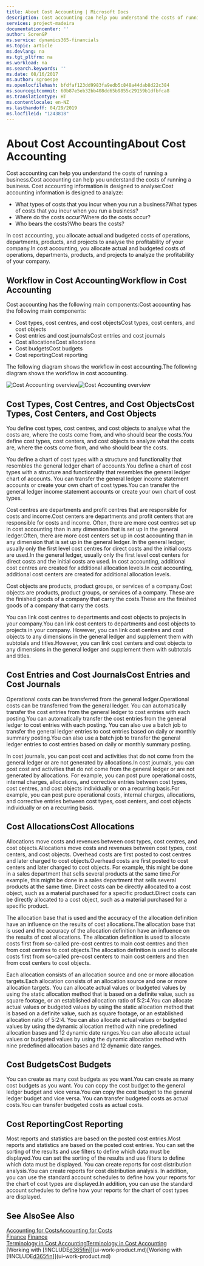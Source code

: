 ```yaml
---
title: About Cost Accounting | Microsoft Docs
description: Cost accounting can help you understand the costs of running a business.
services: project-madeira
documentationcenter: ''
author: SorenGP
ms.service: dynamics365-financials
ms.topic: article
ms.devlang: na
ms.tgt_pltfrm: na
ms.workload: na
ms.search.keywords: ''
ms.date: 08/16/2017
ms.author: sgroespe
ms.openlocfilehash: bfdfaf123dd9983fa9edb5c848a44dab8d22c384
ms.sourcegitcommit: 60b87e5eb32bb408dd65b9855c29159b1dfbfca8
ms.translationtype: HT
ms.contentlocale: en-NZ
ms.lasthandoff: 04/29/2019
ms.locfileid: "1243818"
---
```

# <a name="about-cost-accounting"></a><span data-ttu-id="5cfb9-103">About Cost Accounting</span><span class="sxs-lookup"><span data-stu-id="5cfb9-103">About Cost Accounting</span></span>
<span data-ttu-id="5cfb9-104">Cost accounting can help you understand the costs of running a business.</span><span class="sxs-lookup"><span data-stu-id="5cfb9-104">Cost accounting can help you understand the costs of running a business.</span></span> <span data-ttu-id="5cfb9-105">Cost accounting information is designed to analyse:</span><span class="sxs-lookup"><span data-stu-id="5cfb9-105">Cost accounting information is designed to analyze:</span></span>  

-   <span data-ttu-id="5cfb9-106">What types of costs that you incur when you run a business?</span><span class="sxs-lookup"><span data-stu-id="5cfb9-106">What types of costs that you incur when you run a business?</span></span>  
-   <span data-ttu-id="5cfb9-107">Where do the costs occur?</span><span class="sxs-lookup"><span data-stu-id="5cfb9-107">Where do the costs occur?</span></span>  
-   <span data-ttu-id="5cfb9-108">Who bears the costs?</span><span class="sxs-lookup"><span data-stu-id="5cfb9-108">Who bears the costs?</span></span>  

<span data-ttu-id="5cfb9-109">In cost accounting, you allocate actual and budgeted costs of operations, departments, products, and projects to analyse the profitability of your company.</span><span class="sxs-lookup"><span data-stu-id="5cfb9-109">In cost accounting, you allocate actual and budgeted costs of operations, departments, products, and projects to analyze the profitability of your company.</span></span>  

## <a name="workflow-in-cost-accounting"></a><span data-ttu-id="5cfb9-110">Workflow in Cost Accounting</span><span class="sxs-lookup"><span data-stu-id="5cfb9-110">Workflow in Cost Accounting</span></span>  
<span data-ttu-id="5cfb9-111">Cost accounting has the following main components:</span><span class="sxs-lookup"><span data-stu-id="5cfb9-111">Cost accounting has the following main components:</span></span>  

-   <span data-ttu-id="5cfb9-112">Cost types, cost centres, and cost objects</span><span class="sxs-lookup"><span data-stu-id="5cfb9-112">Cost types, cost centers, and cost objects</span></span>  
-   <span data-ttu-id="5cfb9-113">Cost entries and cost journals</span><span class="sxs-lookup"><span data-stu-id="5cfb9-113">Cost entries and cost journals</span></span>  
-   <span data-ttu-id="5cfb9-114">Cost allocations</span><span class="sxs-lookup"><span data-stu-id="5cfb9-114">Cost allocations</span></span>  
-   <span data-ttu-id="5cfb9-115">Cost budgets</span><span class="sxs-lookup"><span data-stu-id="5cfb9-115">Cost budgets</span></span>
-   <span data-ttu-id="5cfb9-116">Cost reporting</span><span class="sxs-lookup"><span data-stu-id="5cfb9-116">Cost reporting</span></span>  

<span data-ttu-id="5cfb9-117">The following diagram shows the workflow in cost accounting.</span><span class="sxs-lookup"><span data-stu-id="5cfb9-117">The following diagram shows the workflow in cost accounting.</span></span>  

<span data-ttu-id="5cfb9-118">![Cost Accounting overview](media/costaccountingoverview.png "CostAccountingOverview")</span><span class="sxs-lookup"><span data-stu-id="5cfb9-118">![Cost Accounting overview](media/costaccountingoverview.png "CostAccountingOverview")</span></span>  

## <a name="cost-types-cost-centers-and-cost-objects"></a><span data-ttu-id="5cfb9-119">Cost Types, Cost Centres, and Cost Objects</span><span class="sxs-lookup"><span data-stu-id="5cfb9-119">Cost Types, Cost Centers, and Cost Objects</span></span>  
<span data-ttu-id="5cfb9-120">You define cost types, cost centres, and cost objects to analyse what the costs are, where the costs come from, and who should bear the costs.</span><span class="sxs-lookup"><span data-stu-id="5cfb9-120">You define cost types, cost centers, and cost objects to analyze what the costs are, where the costs come from, and who should bear the costs.</span></span>  

<span data-ttu-id="5cfb9-121">You define a chart of cost types with a structure and functionality that resembles the general ledger chart of accounts.</span><span class="sxs-lookup"><span data-stu-id="5cfb9-121">You define a chart of cost types with a structure and functionality that resembles the general ledger chart of accounts.</span></span> <span data-ttu-id="5cfb9-122">You can transfer the general ledger income statement accounts or create your own chart of cost types.</span><span class="sxs-lookup"><span data-stu-id="5cfb9-122">You can transfer the general ledger income statement accounts or create your own chart of cost types.</span></span>  

<span data-ttu-id="5cfb9-123">Cost centres are departments and profit centres that are responsible for costs and income.</span><span class="sxs-lookup"><span data-stu-id="5cfb9-123">Cost centers are departments and profit centers that are responsible for costs and income.</span></span> <span data-ttu-id="5cfb9-124">Often, there are more cost centres set up in cost accounting than in any dimension that is set up in the general ledger.</span><span class="sxs-lookup"><span data-stu-id="5cfb9-124">Often, there are more cost centers set up in cost accounting than in any dimension that is set up in the general ledger.</span></span> <span data-ttu-id="5cfb9-125">In the general ledger, usually only the first level cost centres for direct costs and the initial costs are used.</span><span class="sxs-lookup"><span data-stu-id="5cfb9-125">In the general ledger, usually only the first level cost centers for direct costs and the initial costs are used.</span></span> <span data-ttu-id="5cfb9-126">In cost accounting, additional cost centres are created for additional allocation levels.</span><span class="sxs-lookup"><span data-stu-id="5cfb9-126">In cost accounting, additional cost centers are created for additional allocation levels.</span></span>  

<span data-ttu-id="5cfb9-127">Cost objects are products, product groups, or services of a company.</span><span class="sxs-lookup"><span data-stu-id="5cfb9-127">Cost objects are products, product groups, or services of a company.</span></span> <span data-ttu-id="5cfb9-128">These are the finished goods of a company that carry the costs.</span><span class="sxs-lookup"><span data-stu-id="5cfb9-128">These are the finished goods of a company that carry the costs.</span></span>  

<span data-ttu-id="5cfb9-129">You can link cost centres to departments and cost objects to projects in your company.</span><span class="sxs-lookup"><span data-stu-id="5cfb9-129">You can link cost centers to departments and cost objects to projects in your company.</span></span> <span data-ttu-id="5cfb9-130">However, you can link cost centres and cost objects to any dimensions in the general ledger and supplement them with subtotals and titles.</span><span class="sxs-lookup"><span data-stu-id="5cfb9-130">However, you can link cost centers and cost objects to any dimensions in the general ledger and supplement them with subtotals and titles.</span></span>  

## <a name="cost-entries-and-cost-journals"></a><span data-ttu-id="5cfb9-131">Cost Entries and Cost Journals</span><span class="sxs-lookup"><span data-stu-id="5cfb9-131">Cost Entries and Cost Journals</span></span>  
<span data-ttu-id="5cfb9-132">Operational costs can be transferred from the general ledger.</span><span class="sxs-lookup"><span data-stu-id="5cfb9-132">Operational costs can be transferred from the general ledger.</span></span> <span data-ttu-id="5cfb9-133">You can automatically transfer the cost entries from the general ledger to cost entries with each posting.</span><span class="sxs-lookup"><span data-stu-id="5cfb9-133">You can automatically transfer the cost entries from the general ledger to cost entries with each posting.</span></span> <span data-ttu-id="5cfb9-134">You can also use a batch job to transfer the general ledger entries to cost entries based on daily or monthly summary posting.</span><span class="sxs-lookup"><span data-stu-id="5cfb9-134">You can also use a batch job to transfer the general ledger entries to cost entries based on daily or monthly summary posting.</span></span>  

<span data-ttu-id="5cfb9-135">In cost journals, you can post cost and activities that do not come from the general ledger or are not generated by allocations.</span><span class="sxs-lookup"><span data-stu-id="5cfb9-135">In cost journals, you can post cost and activities that do not come from the general ledger or are not generated by allocations.</span></span> <span data-ttu-id="5cfb9-136">For example, you can post pure operational costs, internal charges, allocations, and corrective entries between cost types, cost centres, and cost objects individually or on a recurring basis.</span><span class="sxs-lookup"><span data-stu-id="5cfb9-136">For example, you can post pure operational costs, internal charges, allocations, and corrective entries between cost types, cost centers, and cost objects individually or on a recurring basis.</span></span>  

## <a name="cost-allocations"></a><span data-ttu-id="5cfb9-137">Cost Allocations</span><span class="sxs-lookup"><span data-stu-id="5cfb9-137">Cost Allocations</span></span>  
<span data-ttu-id="5cfb9-138">Allocations move costs and revenues between cost types, cost centres, and cost objects.</span><span class="sxs-lookup"><span data-stu-id="5cfb9-138">Allocations move costs and revenues between cost types, cost centers, and cost objects.</span></span> <span data-ttu-id="5cfb9-139">Overhead costs are first posted to cost centres and later charged to cost objects.</span><span class="sxs-lookup"><span data-stu-id="5cfb9-139">Overhead costs are first posted to cost centers and later charged to cost objects.</span></span> <span data-ttu-id="5cfb9-140">For example, this might be done in a sales department that sells several products at the same time.</span><span class="sxs-lookup"><span data-stu-id="5cfb9-140">For example, this might be done in a sales department that sells several products at the same time.</span></span> <span data-ttu-id="5cfb9-141">Direct costs can be directly allocated to a cost object, such as a material purchased for a specific product.</span><span class="sxs-lookup"><span data-stu-id="5cfb9-141">Direct costs can be directly allocated to a cost object, such as a material purchased for a specific product.</span></span>  

<span data-ttu-id="5cfb9-142">The allocation base that is used and the accuracy of the allocation definition have an influence on the results of cost allocations.</span><span class="sxs-lookup"><span data-stu-id="5cfb9-142">The allocation base that is used and the accuracy of the allocation definition have an influence on the results of cost allocations.</span></span> <span data-ttu-id="5cfb9-143">The allocation definition is used to allocate costs first from so-called pre-cost centres to main cost centres and then from cost centres to cost objects.</span><span class="sxs-lookup"><span data-stu-id="5cfb9-143">The allocation definition is used to allocate costs first from so-called pre-cost centers to main cost centers and then from cost centers to cost objects.</span></span>  

<span data-ttu-id="5cfb9-144">Each allocation consists of an allocation source and one or more allocation targets.</span><span class="sxs-lookup"><span data-stu-id="5cfb9-144">Each allocation consists of an allocation source and one or more allocation targets.</span></span> <span data-ttu-id="5cfb9-145">You can allocate actual values or budgeted values by using the static allocation method that is based on a definite value, such as square footage, or an established allocation ratio of 5:2:4.</span><span class="sxs-lookup"><span data-stu-id="5cfb9-145">You can allocate actual values or budgeted values by using the static allocation method that is based on a definite value, such as square footage, or an established allocation ratio of 5:2:4.</span></span> <span data-ttu-id="5cfb9-146">You can also allocate actual values or budgeted values by using the dynamic allocation method with nine predefined allocation bases and 12 dynamic date ranges.</span><span class="sxs-lookup"><span data-stu-id="5cfb9-146">You can also allocate actual values or budgeted values by using the dynamic allocation method with nine predefined allocation bases and 12 dynamic date ranges.</span></span>  

## <a name="cost-budgets"></a><span data-ttu-id="5cfb9-147">Cost Budgets</span><span class="sxs-lookup"><span data-stu-id="5cfb9-147">Cost Budgets</span></span>  
<span data-ttu-id="5cfb9-148">You can create as many cost budgets as you want.</span><span class="sxs-lookup"><span data-stu-id="5cfb9-148">You can create as many cost budgets as you want.</span></span> <span data-ttu-id="5cfb9-149">You can copy the cost budget to the general ledger budget and vice versa.</span><span class="sxs-lookup"><span data-stu-id="5cfb9-149">You can copy the cost budget to the general ledger budget and vice versa.</span></span> <span data-ttu-id="5cfb9-150">You can transfer budgeted costs as actual costs.</span><span class="sxs-lookup"><span data-stu-id="5cfb9-150">You can transfer budgeted costs as actual costs.</span></span>  

## <a name="cost-reporting"></a><span data-ttu-id="5cfb9-151">Cost Reporting</span><span class="sxs-lookup"><span data-stu-id="5cfb9-151">Cost Reporting</span></span>  
<span data-ttu-id="5cfb9-152">Most reports and statistics are based on the posted cost entries.</span><span class="sxs-lookup"><span data-stu-id="5cfb9-152">Most reports and statistics are based on the posted cost entries.</span></span> <span data-ttu-id="5cfb9-153">You can set the sorting of the results and use filters to define which data must be displayed.</span><span class="sxs-lookup"><span data-stu-id="5cfb9-153">You can set the sorting of the results and use filters to define which data must be displayed.</span></span> <span data-ttu-id="5cfb9-154">You can create reports for cost distribution analysis.</span><span class="sxs-lookup"><span data-stu-id="5cfb9-154">You can create reports for cost distribution analysis.</span></span> <span data-ttu-id="5cfb9-155">In addition, you can use the standard account schedules to define how your reports for the chart of cost types are displayed.</span><span class="sxs-lookup"><span data-stu-id="5cfb9-155">In addition, you can use the standard account schedules to define how your reports for the chart of cost types are displayed.</span></span>  

## <a name="see-also"></a><span data-ttu-id="5cfb9-156">See Also</span><span class="sxs-lookup"><span data-stu-id="5cfb9-156">See Also</span></span>  
 [<span data-ttu-id="5cfb9-157">Accounting for Costs</span><span class="sxs-lookup"><span data-stu-id="5cfb9-157">Accounting for Costs</span></span>](finance-manage-cost-accounting.md)  
 <span data-ttu-id="5cfb9-158">[Finance](finance.md) </span><span class="sxs-lookup"><span data-stu-id="5cfb9-158">[Finance](finance.md) </span></span>  
 [<span data-ttu-id="5cfb9-159">Terminology in Cost Accounting</span><span class="sxs-lookup"><span data-stu-id="5cfb9-159">Terminology in Cost Accounting</span></span>](finance-terminology-in-cost-accounting.md)  
 <span data-ttu-id="5cfb9-160">[Working with [!INCLUDE[d365fin](includes/d365fin_md.md)]](ui-work-product.md)</span><span class="sxs-lookup"><span data-stu-id="5cfb9-160">[Working with [!INCLUDE[d365fin](includes/d365fin_md.md)]](ui-work-product.md)</span></span>
